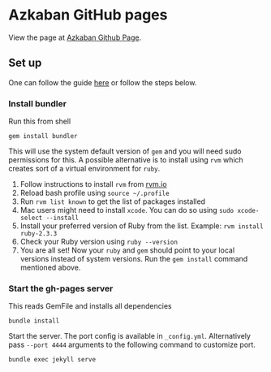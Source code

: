 # Azkaban GitHub pages

View the page at [Azkaban Github Page](http://azkaban.github.io/azkaban).

## Set up
One can follow the guide [here](https://help.github.com/articles/using-jekyll-with-pages/) or follow the steps below.

### Install bundler
Run this from shell
```
gem install bundler
```
This will use the system default version of `gem` and you will need sudo permissions for this. A possible alternative is to install using `rvm` which creates sort of a virtual environment for `ruby`.
1. Follow instructions to install `rvm` from [rvm.io](http://rvm.io)
2. Reload bash profile using `source ~/.profile`
3. Run `rvm list known` to get the list of packages installed
4. Mac users might need to install `xcode`. You can do so using `sudo xcode-select --install`
5. Install your preferred version of Ruby from the list. Example: `rvm install ruby-2.3.3`
6. Check your Ruby version using `ruby --version`
7. You are all set! Now your `ruby` and `gem` should point to your local versions instead of system versions. Run the `gem install` command mentioned above.

### Start the gh-pages server
This reads GemFile and installs all dependencies
```
bundle install
```
Start the server. The port config is available in `_config.yml`. Alternatively pass `--port 4444` arguments to the following command to customize port.
```
bundle exec jekyll serve
```
